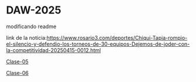 # DAW-2025
modificando readme

link de la noticia:https://www.rosario3.com/deportes/Chiqui-Tapia-rompio-el-silencio-y-defendio-los-torneos-de-30-equipos-Dejemos-de-joder-con-la-competitividad-20250415-0012.html

[Clase-05](https://gastonfalena.github.io/DAW-2025/clase-05/index.html)

[Clase-06](https://gastonfalena.github.io/DAW-2025/clase-06/tp-2-flexbox/index.html)